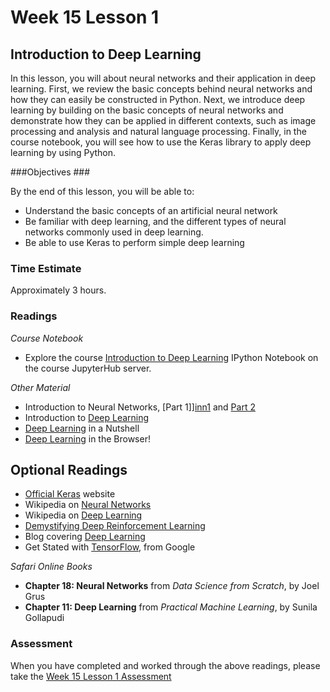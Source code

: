 # Week 15 Lesson 1 #

## Introduction to Deep Learning ##

In this lesson, you will about neural networks and their application in
deep learning. First, we review the basic concepts behind neural
networks and how they can easily be constructed in Python. Next, we
introduce deep learning by building on the basic concepts of neural
networks and demonstrate how they can be applied in different contexts,
such as image processing and analysis and natural language processing.
Finally, in the course notebook, you will see how to use the Keras
library to apply deep learning by using Python.

###Objectives ###

By the end of this lesson, you will be able to:

- Understand the basic concepts of an artificial neural network
- Be familiar with deep learning, and the different types of neural
networks commonly used in deep learning.
- Be able to use Keras to perform simple deep learning

### Time Estimate ###

Approximately 3 hours.

### Readings ####

_Course Notebook_

- Explore the course [Introduction to Deep Learning][l1nb]
IPython Notebook on the course JupyterHub server.

_Other Material_

- Introduction to Neural Networks, [Part 1]][inn1] and [Part 2][inn2]
- Introduction to [Deep Learning][idl]
- [Deep Learning][ndl] in a Nutshell
- [Deep Learning][dlb] in the Browser!

## Optional Readings ##

- [Official Keras][ok] website
- Wikipedia on [Neural Networks][wnn]
- Wikipedia on [Deep Learning][wdl]
- [Demystifying Deep Reinforcement Learning][ddrl]
- Blog covering [Deep Learning][bdl]
- Get Stated with [TensorFlow][tfg], from Google

_Safari Online Books_

- **Chapter 18: Neural Networks** from _Data Science from Scratch_, by Joel Grus
- **Chapter 11: Deep Learning** from _Practical Machine Learning_, by Sunila Gollapudi

### Assessment ###

When you have completed and worked through the above readings, please take the [Week 15 Lesson 1 Assessment][la]

[l1nb]: notebooks/intro2dl.ipynb
[la]: https://learn.illinois.edu/mod/quiz/view.php?id=1325395

[wdl]: https://en.wikipedia.org/wiki/Deep_learning
[wnn]: https://en.wikipedia.org/wiki/Artificial_neural_network

[ok]: http://keras.io
[inn1]: https://iamtrask.github.io/2015/07/12/basic-python-network/
[inn2]: https://iamtrask.github.io/2015/07/27/python-network-part2/

[idl]: https://www.datarobot.com/blog/a-primer-on-deep-learning/
[ndl]: http://nikhilbuduma.com/2014/12/29/deep-learning-in-a-nutshell/
[dlb]: http://playground.tensorflow.org/

[ddrl]: http://www.nervanasys.com/demystifying-deep-reinforcement-learning/
[bdl]: http://colah.github.io
[tfg]: https://www.tensorflow.org/versions/master/get_started/index.html
